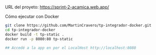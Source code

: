URL del proyeto: https://sprint-2-acamica.web.app/

Cómo ejecutar con Docker

```bash 
git clone https://github.com/MartinCravero/tp-integrador-docker.git
cd tp-integrador-docker
docker build -t tp-static .
docker run -p 8080:80 tp-static

## Accedé a la app en por el LocalHost http://localhost:8080 